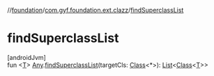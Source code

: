 //[foundation](../../index.md)/[com.gyf.foundation.ext.clazz](index.md)/[findSuperclassList](find-superclass-list.md)

# findSuperclassList

[androidJvm]\
fun &lt;[T](find-superclass-list.md)&gt; [Any](https://kotlinlang.org/api/core/kotlin-stdlib/kotlin/-any/index.html).[findSuperclassList](find-superclass-list.md)(targetCls: [Class](https://developer.android.com/reference/kotlin/java/lang/Class.html)&lt;*&gt;): [List](https://kotlinlang.org/api/core/kotlin-stdlib/kotlin.collections/-list/index.html)&lt;[Class](https://developer.android.com/reference/kotlin/java/lang/Class.html)&lt;[T](find-superclass-list.md)&gt;&gt;